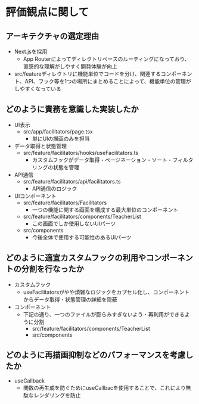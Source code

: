 # 評価観点に関して

## アーキテクチャの選定理由
* Next.jsを採用
  * App Routerによってディレクトリベースのルーティングになっており、直感的な理解がしやすく開発体験が向上
* src/featureディレクトリに機能単位でコードを分け、関連するコンポーネント、API、フック等を1つの場所にまとめることによって、機能単位の管理がしやすくなっている

## どのように責務を意識した実装したか
* UI表示
  * src/app/facilitators/page.tsx
    * 単にUIの描画のみを担当
* データ取得と状態管理
  * src/feature/facilitators/hooks/useFacilitators.ts
    * カスタムフックがデータ取得・ページネーション・ソート・フィルタリングの状態を管理
* API通信
  * src/feature/facilitators/api/facilitators.ts
    * API通信のロジック
* UIコンポーネント
  * src/feature/facilitators/Facilitators
    * 一つの機能に関する画面を構成する最大単位のコンポーネント
  * src/feature/facilitators/components/TeacherList
    * この画面でしか使用しないUIパーツ
  * src/components
    * 今後全体で使用する可能性のあるUIパーツ

## どのように適宜カスタムフックの利用やコンポーネントの分割を行なったか
* カスタムフック
  * useFacilitatorsがやや煩雑なロジックをカプセル化し、コンポーネントからデータ取得・状態管理の詳細を隠蔽
* コンポーネント
  * 下記の通り、一つのファイルが膨らみすぎないよう・再利用ができるように分割
    * src/feature/facilitators/components/TeacherList
    * src/components

## どのように再描画抑制などのパフォーマンスを考慮したか
* useCallback
  * 関数の再生成を防ぐためにuseCallbacを使用することで、これにより無駄なレンダリングを防止